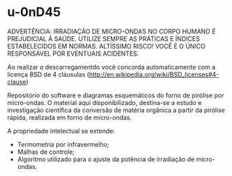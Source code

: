 u-0nD45
=======
ADVERTÊNCIA: IRRADIAÇÃO DE MICRO-ONDAS NO CORPO HUMANO É PREJUDICIAL À SAÚDE. UTILIZE SEMPRE AS PRÁTICAS E ÍNDICES ESTABELECIDOS EM NORMAS. ALTÍSSIMO RISCO! VOCÊ É O ÚNICO RESPONSÁVEL POR EVENTUAIS ACIDENTES.

Ao realizar o descarregamentdo você concorda automaticamente com a licença BSD de 4 cláusulas (http://en.wikipedia.org/wiki/BSD_licenses#4-clause)

Repositório do software e diagramas esquemáticos do forno de pirólise por micro-ondas.
O material aqui disponibilizado, destina-se a estudo e investigação científica da conversão de matéria orgânica a partir da pirólise rápida, realizada em forno de micro-ondas.

  A propriedade intelectual se extende:
* Termometria por infravermelho;
* Malhas de controle;
* Algoritmo utilizado para o ajuste da potência de irradiação de micro-ondas.

